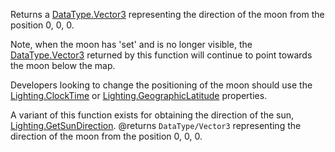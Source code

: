 Returns a [DataType.Vector3](https://developer.roblox.com/search#stq=Vector3) representing the direction of the moon from the position 0, 0, 0.

Note, when the moon has 'set' and is no longer visible, the [DataType.Vector3](https://developer.roblox.com/search#stq=Vector3) returned by this function will continue to point towards the moon below the map.

Developers looking to change the positioning of the moon should use the [Lighting.ClockTime](https://developer.roblox.com/api-reference/property/Lighting/ClockTime) or [Lighting.GeographicLatitude](https://developer.roblox.com/api-reference/property/Lighting/GeographicLatitude) properties.

A variant of this function exists for obtaining the direction of the sun, [Lighting.GetSunDirection](https://developer.roblox.com/api-reference/function/Lighting/GetSunDirection).
@returns `DataType/Vector3` representing the direction of the moon from the position 0, 0, 0.